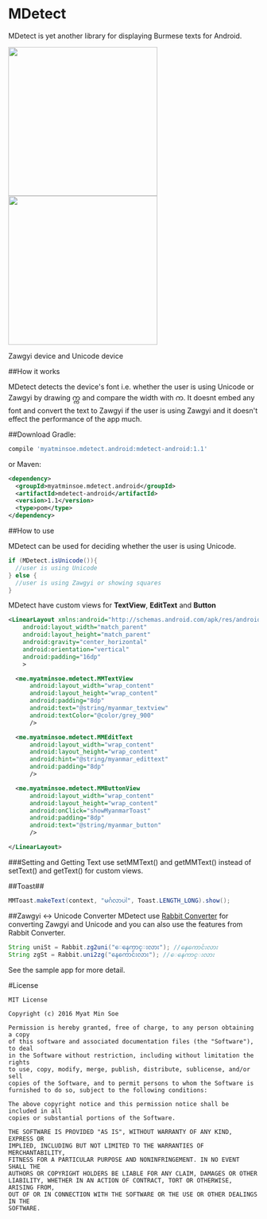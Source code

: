 # MDetect

MDetect is yet another library for displaying Burmese texts for Android.

<img src="Screenshot_Zawgyi.png" width="300">        <img src="Screenshot_Unicode.png" width="300">

Zawgyi device and Unicode device

##How it works

MDetect detects the device's font i.e. whether the user is using Unicode or Zawgyi by drawing က္က and compare the width with က. It doesnt embed any font and convert the text to Zawgyi if the user is using Zawgyi and it doesn't effect the performance of the app much.

##Download
Gradle:
```groovy
compile 'myatminsoe.mdetect.android:mdetect-android:1.1'
```
or Maven:
```xml
<dependency>
  <groupId>myatminsoe.mdetect.android</groupId>
  <artifactId>mdetect-android</artifactId>
  <version>1.1</version>
  <type>pom</type>
</dependency>
```
##How to use

MDetect can be used for deciding whether the user is using Unicode.
```java
if (MDetect.isUnicode()){
  //user is using Unicode
} else {
  //user is using Zawgyi or showing squares
}
```

MDetect have custom views for **TextView**, **EditText** and **Button**
```xml
<LinearLayout xmlns:android="http://schemas.android.com/apk/res/android"
    android:layout_width="match_parent"
    android:layout_height="match_parent"
    android:gravity="center_horizontal"
    android:orientation="vertical"
    android:padding="16dp"
    >

  <me.myatminsoe.mdetect.MMTextView
      android:layout_width="wrap_content"
      android:layout_height="wrap_content"
      android:padding="8dp"
      android:text="@string/myanmar_textview"
      android:textColor="@color/grey_900"
      />

  <me.myatminsoe.mdetect.MMEditText
      android:layout_width="wrap_content"
      android:layout_height="wrap_content"
      android:hint="@string/myanmar_edittext"
      android:padding="8dp"
      />

  <me.myatminsoe.mdetect.MMButtonView
      android:layout_width="wrap_content"
      android:layout_height="wrap_content"
      android:onClick="showMyanmarToast"
      android:padding="8dp"
      android:text="@string/myanmar_button"
      />

</LinearLayout>
```

###Setting and Getting Text
use setMMText() and getMMText() instead of setText() and getText() for custom views.

##Toast##
```java
MMToast.makeText(context, "မင်္ဂလာပါ", Toast.LENGTH_LONG).show();
```

##Zawgyi <-> Unicode Converter
MDetect use [Rabbit Converter](https://github.com/Rabbit-Converter/Rabbit) for converting Zawgyi and Unicode and you can also use the features from Rabbit Converter.
```java
String uniSt = Rabbit.zg2uni("ေနေကာင္းလား"); //နေကောင်းလား
String zgSt = Rabbit.uni2zg("နေကောင်းလား"); //ေနေကာင္းလား
```


See the sample app for more detail.

#License
```
MIT License

Copyright (c) 2016 Myat Min Soe

Permission is hereby granted, free of charge, to any person obtaining a copy
of this software and associated documentation files (the "Software"), to deal
in the Software without restriction, including without limitation the rights
to use, copy, modify, merge, publish, distribute, sublicense, and/or sell
copies of the Software, and to permit persons to whom the Software is
furnished to do so, subject to the following conditions:

The above copyright notice and this permission notice shall be included in all
copies or substantial portions of the Software.

THE SOFTWARE IS PROVIDED "AS IS", WITHOUT WARRANTY OF ANY KIND, EXPRESS OR
IMPLIED, INCLUDING BUT NOT LIMITED TO THE WARRANTIES OF MERCHANTABILITY,
FITNESS FOR A PARTICULAR PURPOSE AND NONINFRINGEMENT. IN NO EVENT SHALL THE
AUTHORS OR COPYRIGHT HOLDERS BE LIABLE FOR ANY CLAIM, DAMAGES OR OTHER
LIABILITY, WHETHER IN AN ACTION OF CONTRACT, TORT OR OTHERWISE, ARISING FROM,
OUT OF OR IN CONNECTION WITH THE SOFTWARE OR THE USE OR OTHER DEALINGS IN THE
SOFTWARE.
```
